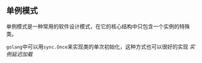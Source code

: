 
## 单例模式

单例模式是一种常用的软件设计模式，在它的核心结构中只包含一个实例的特殊类。

`golang`中可以用`sync.Once`来实现类的单次初始化，这种方式也可以很好的实现 *实例延迟加载*